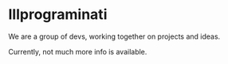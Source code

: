 # Illprograminati

We are a group of devs, working together on projects and ideas.

Currently, not much more info is available.
